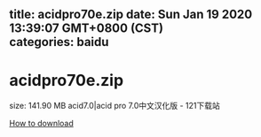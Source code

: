 
title: acidpro70e.zip
date: Sun Jan 19 2020 13:39:07 GMT+0800 (CST)    
categories: baidu
---

# acidpro70e.zip
size: 141.90 MB
 acid7.0|acid pro 7.0中文汉化版 - 121下载站
 

[How to download](https://bpcam.bemobtrk.com/go/2ceec3aa-1ca2-46d6-b9ff-aaa5c184517c?jno=3705)